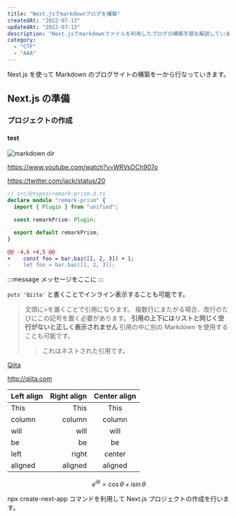 ```yaml
---
title: "Next.jsでmarkdownブログを構築"
createdAt: "2022-07-13"
updatedAt: "2022-07-13"
description: "Next.jsでmarkdownファイルを利用したブログの構築手順を解説しています。"
category:
  - "CTF"
  - "AAA"
---
```


Next.js を使って Markdown のブログサイトの構築を一から行なっていきます。

## Next.js の準備

### プロジェクトの作成

#### test

![markdown dir](/posts/test//h07.png)

https://www.youtube.com/watch?v=WRVsOCh907o

https://twitter.com/jack/status/20

```typescript:file/index.ts
// src/@types/remark-prism.d.ts
declare module "remark-prism" {
  import { Plugin } from "unified";

  const remarkPrism: Plugin;

  export default remarkPrism;
}
```

```diff js:test.js
@@ -4,6 +4,5 @@
+    const foo = bar.baz([1, 2, 3]) + 1;
-    let foo = bar.baz([1, 2, 3]);
```

:::message
メッセージをここに
:::

`puts 'Qiita'` と書くことでインライン表示することも可能です。

> 文頭に>を置くことで引用になります。
> 複数行にまたがる場合、改行のたびにこの記号を置く必要があります。
> **引用の上下にはリストと同じく空行がないと正しく表示されません**
> 引用の中に別の Markdown を使用することも可能です。
>
> > これはネストされた引用です。

[Qiita](http://qiita.com "Qiita Home")

http://qiita.com

| Left align | Right align | Center align |
| :--------- | ----------: | :----------: |
| This       |        This |     This     |
| column     |      column |    column    |
| will       |        will |     will     |
| be         |          be |      be      |
| left       |       right |    center    |
| aligned    |     aligned |   aligned    |

$$
e^{i\theta} = \cos\theta + i\sin\theta
$$

npx create-next-app コマンドを利用して Next.js プロジェクトの作成を行います。
